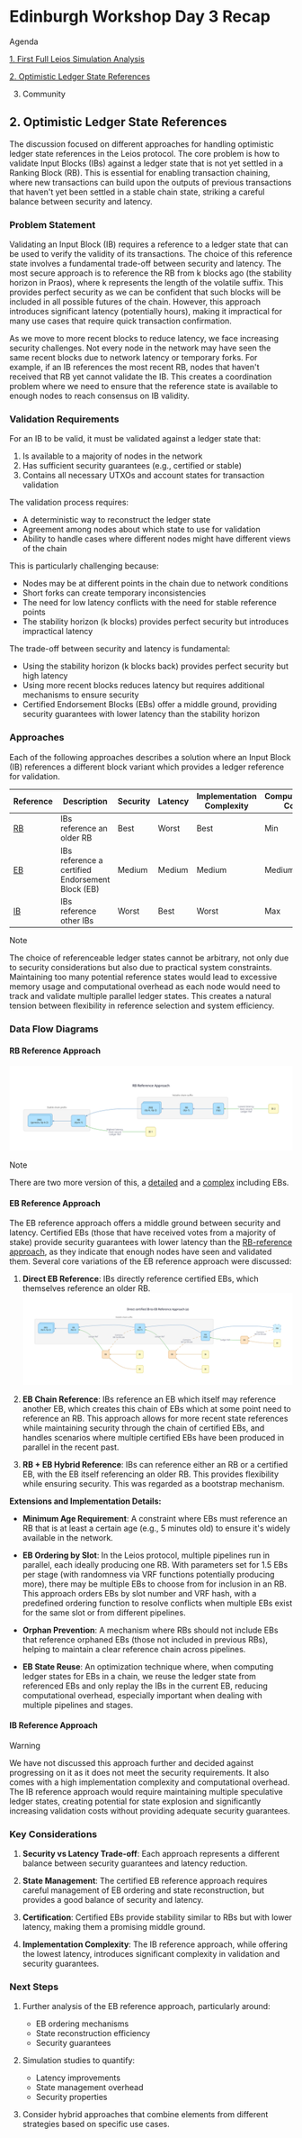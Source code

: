 # Edinburgh Workshop Day 3 Recap

Agenda

[1. First Full Leios Simulation Analysis](https://github.com/input-output-hk/ouroboros-leios/blob/main/analysis/sims/2025w13/analysis.ipynb)

[2. Optimistic Ledger State References](#2-optimistic-ledger-state-references)

3. Community

## 2. Optimistic Ledger State References

The discussion focused on different approaches for handling optimistic ledger state references in the Leios protocol. The core problem is how to validate Input Blocks (IBs) against a ledger state that is not yet settled in a Ranking Block (RB). This is essential for enabling transaction chaining, where new transactions can build upon the outputs of previous transactions that haven't yet been settled in a stable chain state, striking a careful balance between security and latency.

### Problem Statement

Validating an Input Block (IB) requires a reference to a ledger state that can be used to verify the validity of its transactions. The choice of this reference state involves a fundamental trade-off between security and latency. The most secure approach is to reference the RB from k blocks ago (the stability horizon in Praos), where k represents the length of the volatile suffix. This provides perfect security as we can be confident that such blocks will be included in all possible futures of the chain. However, this approach introduces significant latency (potentially hours), making it impractical for many use cases that require quick transaction confirmation.

As we move to more recent blocks to reduce latency, we face increasing security challenges. Not every node in the network may have seen the same recent blocks due to network latency or temporary forks. For example, if an IB references the most recent RB, nodes that haven't received that RB yet cannot validate the IB. This creates a coordination problem where we need to ensure that the reference state is available to enough nodes to reach consensus on IB validity.

### Validation Requirements

For an IB to be valid, it must be validated against a ledger state that:
1. Is available to a majority of nodes in the network
2. Has sufficient security guarantees (e.g., certified or stable)
3. Contains all necessary UTXOs and account states for transaction validation

The validation process requires:
- A deterministic way to reconstruct the ledger state
- Agreement among nodes about which state to use for validation
- Ability to handle cases where different nodes might have different views of the chain

This is particularly challenging because:
- Nodes may be at different points in the chain due to network conditions
- Short forks can create temporary inconsistencies
- The need for low latency conflicts with the need for stable reference points
- The stability horizon (k blocks) provides perfect security but introduces impractical latency

The trade-off between security and latency is fundamental:
- Using the stability horizon (k blocks back) provides perfect security but high latency
- Using more recent blocks reduces latency but requires additional mechanisms to ensure security
- Certified Endorsement Blocks (EBs) offer a middle ground, providing security guarantees with lower latency than the stability horizon

### Approaches

Each of the following approaches describes a solution where an Input Block (IB) references a different block variant which provides a ledger reference for validation.

| Reference | Description | Security | Latency | Implementation<br />Complexity | Computational<br />Cost |
|-----------|-------------|----------|---------|--------------------------|-------------------|
| [RB](#rb-reference-approach) | IBs reference an older RB | Best | Worst | Best | Min |
| [EB](#eb-reference-approach) | IBs reference a certified Endorsement Block (EB) | Medium | Medium | Medium | Medium |
| [IB](#) | IBs reference other IBs | Worst | Best | Worst | Max |

> [!Note]
> The choice of referenceable ledger states cannot be arbitrary, not only due to security considerations but also due to practical system constraints. Maintaining too many potential reference states would lead to excessive memory usage and computational overhead as each node would need to track and validate multiple parallel ledger states. This creates a natural tension between flexibility in reference selection and system efficiency.

### Data Flow Diagrams

#### RB Reference Approach
![RB Reference Approach](rb-reference.svg)

> [!Note]
> There are two more version of this, a [detailed](./rb-reference-detailed.svg) and a [complex](./rb-reference-complex.svg) including EBs.

#### EB Reference Approach

The EB reference approach offers a middle ground between security and latency. Certified EBs (those that have received votes from a majority of stake) provide security guarantees with lower latency than the [RB-reference approach](#rb-reference-approach), as they indicate that enough nodes have seen and validated them. Several core variations of the EB reference approach were discussed:

1. **Direct EB Reference**: IBs directly reference certified EBs, which themselves reference an older RB.
![EB Reference Approach](eb-reference-01.svg)

2. **EB Chain Reference**: IBs reference an EB which itself may reference another EB, which creates this chain of EBs which at some point need to reference an RB. This approach allows for more recent state references while maintaining security through the chain of certified EBs, and handles scenarios where multiple certified EBs have been produced in parallel in the recent past.

3. **RB + EB Hybrid Reference**: IBs can reference either an RB or a certified EB, with the EB itself referencing an older RB. This provides flexibility while ensuring security. This was regarded as a bootstrap mechanism.

**Extensions and Implementation Details:**

- **Minimum Age Requirement**: A constraint where EBs must reference an RB that is at least a certain age (e.g., 5 minutes old) to ensure it's widely available in the network.

- **EB Ordering by Slot**: In the Leios protocol, multiple pipelines run in parallel, each ideally producing one RB. With parameters set for 1.5 EBs per stage (with randomness via VRF functions potentially producing more), there may be multiple EBs to choose from for inclusion in an RB. This approach orders EBs by slot number and VRF hash, with a predefined ordering function to resolve conflicts when multiple EBs exist for the same slot or from different pipelines.

- **Orphan Prevention**: A mechanism where RBs should not include EBs that reference orphaned EBs (those not included in previous RBs), helping to maintain a clear reference chain across pipelines.

- **EB State Reuse**: An optimization technique where, when computing ledger states for EBs in a chain, we reuse the ledger state from referenced EBs and only replay the IBs in the current EB, reducing computational overhead, especially important when dealing with multiple pipelines and stages.

#### IB Reference Approach

> [!Warning]
> We have not discussed this approach further and decided against progressing on it as it does not 
> meet the security requirements. It also comes with a high implementation complexity and
> computational overhead. The IB reference approach would require maintaining multiple speculative 
> ledger states, creating potential for state explosion and significantly increasing validation costs
> without providing adequate security guarantees.

### Key Considerations

1. **Security vs Latency Trade-off**: Each approach represents a different balance between security guarantees and latency reduction.

2. **State Management**: The certified EB reference approach requires careful management of EB ordering and state reconstruction, but provides a good balance of security and latency.

3. **Certification**: Certified EBs provide stability similar to RBs but with lower latency, making them a promising middle ground.

4. **Implementation Complexity**: The IB reference approach, while offering the lowest latency, introduces significant complexity in validation and security guarantees.

### Next Steps

1. Further analysis of the EB reference approach, particularly around:
   - EB ordering mechanisms
   - State reconstruction efficiency
   - Security guarantees

2. Simulation studies to quantify:
   - Latency improvements
   - State management overhead
   - Security properties

3. Consider hybrid approaches that combine elements from different strategies based on specific use cases.